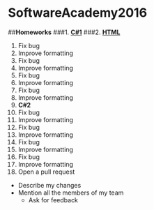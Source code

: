 # SoftwareAcademy2016
##**Homeworks**
###1. **[C#1](https://github.com/KaloyanIT/SoftwareAcademy2016/tree/master/Homeworks/C%231)**
###2. **[HTML](https://github.com/KaloyanIT/SoftwareAcademy2016/tree/master/Homeworks/HTML)**
  1. Fix bug
  2. Improve formatting
  3. Fix bug
  4. Improve formatting
  5. Fix bug
  6. Improve formatting
  7. Fix bug
  8. Improve formatting
3. **C#2**
  1. Fix bug
  2. Improve formatting
  3. Fix bug
  4. Improve formatting
  5. Fix bug
  6. Improve formatting
  7. Fix bug
  8. Improve formatting
4. Open a pull request
  * Describe my changes
  * Mention all the members of my team
    * Ask for feedback
